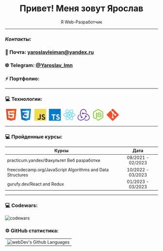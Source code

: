 <p>
  <h1 align="center">Привет! Меня зовут Ярослав</h1>
  <p align="center">
  Я Web-Разработчик
  </p>
</p>

---

### ***Контакты:***
### 📧 Почта: yaroslavleiman@yandex.ru
### 🌐 Telegram: [@Yaroslav_lmn](https://t.me/Yaroslav_lmn)
### :zap: Портфолио: 

---

### 💻 Технологии:

<div>
  <img src="https://github.com/devicons/devicon/blob/master/icons/html5/html5-original.svg" title="html5" alt="html5" width="40" height="40"/>&nbsp
  <img src="https://github.com/devicons/devicon/blob/master/icons/css3/css3-original.svg" title="css" alt="css" width="40" height="40"/>&nbsp
  <img src="https://github.com/devicons/devicon/blob/master/icons/javascript/javascript-original.svg" title="javascript" alt="javascript" width="40" height="40"/>&nbsp
  <img src="https://github.com/devicons/devicon/blob/master/icons/typescript/typescript-original.svg" title="typescript" alt="typescript" width="40" height="40"/>&nbsp
  <img src="https://github.com/devicons/devicon/blob/master/icons/react/react-original.svg" title="reactjs" alt="reactjs" width="40" height="40"/>&nbsp
  <img src="https://github.com/devicons/devicon/blob/master/icons/redux/redux-original.svg" title="redux" alt="redux" width="40" height="40"/>&nbsp
  <img src="https://github.com/devicons/devicon/blob/master/icons/nodejs/nodejs-original.svg" title="nodejs" alt="nodejs" width="40" height="40"/>&nbsp
  <img src="https://github.com/devicons/devicon/blob/master/icons/git/git-original.svg" title="git" alt="git" width="40" height="40"/>&nbsp
</div>

---

### 💻 Пройденные курсы:

| Курсы                                                           | Дата              |
| ----------------------------------------------------------------| :---------------: |
| practicum.yandex/Факультет Веб разработки                       | 08/2021 - 02/2023 |
| freecodecamp.org/JavaScript Algorithms and Data Structures      | 10/2022 - 03/2023 |
| gurufy.dev/React and Redux                                      | 01/2023 - 03/2023 |

---

### 💻 Codewars:

![codewars](https://www.codewars.com/users/YaroslavLeyman/badges/large)

### ⚙️ GitHub статистика:

<table>
    <td>
      <img height="195px" alt="webDev's Github Languages" src="https://github-readme-stats-sigma-five.vercel.app/api/top-langs/?username=YaroslavLeyman&layout=compact&theme=vision-friendly-dark" />
    </td>
</table>